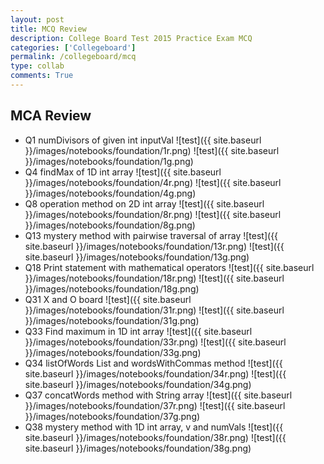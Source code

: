 ```yaml
---
layout: post
title: MCQ Review
description: College Board Test 2015 Practice Exam MCQ
categories: ['Collegeboard']
permalink: /collegeboard/mcq
type: collab
comments: True
---
```


## MCA Review

- Q1 numDivisors of given int inputVal
![test]({{ site.baseurl }}/images/notebooks/foundation/1r.png)
![test]({{ site.baseurl }}/images/notebooks/foundation/1g.png)
- Q4 findMax of 1D int array
![test]({{ site.baseurl }}/images/notebooks/foundation/4r.png)
![test]({{ site.baseurl }}/images/notebooks/foundation/4g.png)
- Q8 operation method on 2D int array
![test]({{ site.baseurl }}/images/notebooks/foundation/8r.png)
![test]({{ site.baseurl }}/images/notebooks/foundation/8g.png)
- Q13 mystery method with pairwise traversal of array
![test]({{ site.baseurl }}/images/notebooks/foundation/13r.png)
![test]({{ site.baseurl }}/images/notebooks/foundation/13g.png)
- Q18 Print statement with mathematical operators
![test]({{ site.baseurl }}/images/notebooks/foundation/18r.png)
![test]({{ site.baseurl }}/images/notebooks/foundation/18g.png)
- Q31 X and O board
![test]({{ site.baseurl }}/images/notebooks/foundation/31r.png)
![test]({{ site.baseurl }}/images/notebooks/foundation/31g.png)
- Q33 Find maximum in 1D int array
![test]({{ site.baseurl }}/images/notebooks/foundation/33r.png)
![test]({{ site.baseurl }}/images/notebooks/foundation/33g.png)
- Q34 listOfWords List and wordsWithCommas method
![test]({{ site.baseurl }}/images/notebooks/foundation/34r.png)
![test]({{ site.baseurl }}/images/notebooks/foundation/34g.png)
- Q37 concatWords method with String array
![test]({{ site.baseurl }}/images/notebooks/foundation/37r.png)
![test]({{ site.baseurl }}/images/notebooks/foundation/37g.png)
- Q38 mystery method with 1D int array, v and numVals
![test]({{ site.baseurl }}/images/notebooks/foundation/38r.png)
![test]({{ site.baseurl }}/images/notebooks/foundation/38g.png)
